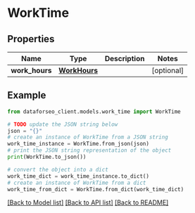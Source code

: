 # WorkTime


## Properties

Name | Type | Description | Notes
------------ | ------------- | ------------- | -------------
**work_hours** | [**WorkHours**](WorkHours.md) |  | [optional] 

## Example

```python
from dataforseo_client.models.work_time import WorkTime

# TODO update the JSON string below
json = "{}"
# create an instance of WorkTime from a JSON string
work_time_instance = WorkTime.from_json(json)
# print the JSON string representation of the object
print(WorkTime.to_json())

# convert the object into a dict
work_time_dict = work_time_instance.to_dict()
# create an instance of WorkTime from a dict
work_time_from_dict = WorkTime.from_dict(work_time_dict)
```
[[Back to Model list]](../README.md#documentation-for-models) [[Back to API list]](../README.md#documentation-for-api-endpoints) [[Back to README]](../README.md)


